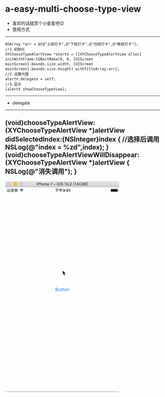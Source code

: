 # a-easy-multi-choose-type-view
- 喜欢的话就赏个小星星吧😊
- 使用方式
---
    NSArray *arr = @[@"上班打卡",@"下班打卡",@"白班打卡",@"晚班打卡"];
    //1.初始化
    XYChooseTypeAlertView *alertV = [[XYChooseTypeAlertView alloc] initWithFrame:CGRectMake(0, 0, [UIScreen mainScreen].bounds.size.width, [UIScreen mainScreen].bounds.size.height) withTitleArray:arr];
    //2.设置代理
    alertV.delegate = self;
    //3.显示
    [alertV showChooseTypeView];
---
- delegate
---
 (void)chooseTypeAlertView:(XYChooseTypeAlertView *)alertView didSelectedIndex:(NSInteger)index
{
    //选择后调用
    NSLog(@"index = %zd",index);
}
 (void)chooseTypeAlertViewWillDisappear:(XYChooseTypeAlertView *)alertView
{
    NSLog(@"消失调用");
}
---
![image](https://github.com/XY-Wing/a-easy-multi-choose-type-view/blob/master/EasyTypeChooseView-master/GIF/%E7%B1%BB%E5%9E%8B%E9%80%89%E6%8B%A9%E6%A1%86.gif)


